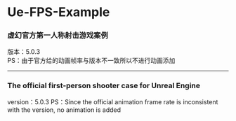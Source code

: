 # Ue-FPS-Example
### 虚幻官方第一人称射击游戏案例   
版本：5.0.3   
PS：由于官方给的动画帧率与版本不一致所以不进行动画添加
***
### The official first-person shooter case for Unreal Engine
version：5.0.3
PS：Since the official animation frame rate is inconsistent with the version, no animation is added
